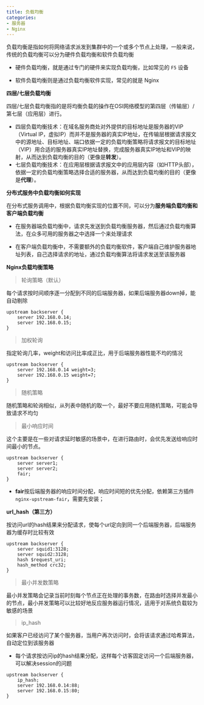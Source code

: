 ```yaml
---
title: 负载均衡
categories: 
- 服务器
- Nginx
---
```


负载均衡是指如何将网络请求派发到集群中的一个或多个节点上处理，一般来说，传统的负载均衡可以分为硬件负载均衡和软件负载均衡

* 硬件负载均衡，就是通过专门的硬件来实现负载均衡，比如常见的 `F5` 设备

* 软件负载均衡则是通过负载均衡软件实现，常见的就是 Nginx

**四层/七层负载均衡**

四层/七层负载均衡指的是将均衡负载的操作在OSI网络模型的第四层（传输层）/第七层（应用层）进行。

- 四层负载均衡技术：在域名服务商处对外提供的目标地址是服务器的VIP（Virtual IP，虚拟IP）而并不是服务器的真实IP地址，在传输层根据请求报文中的源地址、目标地址、端口依据一定的负载均衡策略将请求报文的目标地址（VIP）用合适的服务器真实IP地址替换，完成服务器真实IP地址和VIP的映射，从而达到负载均衡的目的（更像是**转发**）。
- 七层负载均衡技术：在应用层根据请求报文中的应用层内容（如HTTP头部），依据一定的负载均衡策略选择合适的服务器，从而达到负载均衡的目的（更像是**代理**）。

**分布式服务中负载均衡如何实现**

在分布式服务调用中，根据负载均衡实现的位置不同，可以分为**服务端负载均衡和客户端负载均衡**

* 在服务器端负载均衡中，请求先发送到负载均衡服务器，然后通过负载均衡算法，在众多可用的服务器之中选择一个来处理请求

* 在客户端负载均衡中，不需要额外的负载均衡软件，客户端自己维护服务器地址列表，自己选择请求的地址，通过负载均衡算法将请求发送至该服务器

**Nginx负载均衡策略**

> 轮询策略（默认）

每个请求按时间顺序逐一分配到不同的后端服务器，如果后端服务器down掉，能自动剔除

```nginx
upstream backserver {
    server 192.168.0.14;
    server 192.168.0.15;
}
```

> 加权轮询

指定轮询几率，weight和访问比率成正比，用于后端服务器性能不均的情况

```nginx
upstream backserver {
    server 192.168.0.14 weight=3;
    server 192.168.0.15 weight=7;
}
```

> 随机策略

随机策略和轮询相似，从列表中随机的取一个，最好不要应用随机策略，可能会导致请求不均匀

> 最小响应时间

这个主要是在一些对请求延时敏感的场景中，在进行路由时，会优先发送给响应时间最小的节点。

```nginx
upstream backserver {
    server server1;
    server server2;
    fair;
}
```

* **fair**按后端服务器的响应时间分配，响应时间短的优先分配，依赖第三方插件 `nginx-upstream-fair`，需要先安装；

**url_hash（第三方）**

按访问url的hash结果来分配请求，使每个url定向到同一个后端服务器，后端服务器为缓存时比较有效

```nginx
upstream backserver {
    server squid1:3128;
    server squid2:3128;
    hash $request_uri;
    hash_method crc32;
}
```

> 最小并发数策略

最小并发策略会记录当前时刻每个节点正在处理的事务数，在路由时选择并发最小的节点，最小并发策略可以比较好地反应服务器运行情况，适用于对系统负载较为敏感的场景

> ip_hash

如果客户已经访问了某个服务器，当用户再次访问时，会将该请求通过哈希算法，自动定位到该服务器

* 每个请求按访问ip的hash结果分配，这样每个访客固定访问一个后端服务器，可以解决session的问题

```nginx
upstream backserver {
    ip_hash;
    server 192.168.0.14:88;
    server 192.168.0.15:80;
}
```
